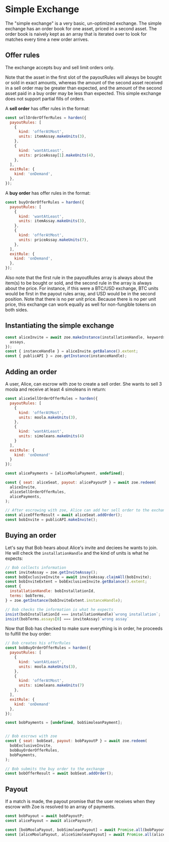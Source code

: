 # Simple Exchange

<Zoe-Version/>

The "simple exchange" is a very basic, un-optimized exchange. The
simple exchange has an order book for one asset, priced in a second
asset. The order book is naively kept as an array that is iterated over
to look for matches every time a new order arrives.

## Offer rules

The exchange accepts buy and sell limit orders only.

Note that the asset in the first slot of the payoutRules will always be bought or sold in exact amounts, whereas the amount of the second asset received in a sell order may be greater than expected, and the amount of the second asset paid in a buy order may be less than expected. This simple exchange does not support partial fills of orders.

A **sell order** has
offer rules in the format:

```js
const sellOrderOfferRules = harden({
  payoutRules: [
    {
      kind: 'offerAtMost',
      units: itemAssay.makeUnits(3),
    },
    {
      kind: 'wantAtLeast',
      units: priceAssay[1].makeUnits(4),
    },
  ],
  exitRule: {
    kind: 'onDemand',
  },
});
```

A **buy order** has offer rules in the format:

```js
const buyOrderOfferRules = harden({
  payoutRules: [
    {
      kind: 'wantAtLeast',
      units: itemAssay.makeUnits(3),
    },
    {
      kind: 'offerAtMost',
      units: priceAssay.makeUnits(7),
    },
  ],
  exitRule: {
    kind: 'onDemand',
  },
});
```

Also note that the first rule in the payoutRules array is always about the
item(s) to be bought or sold, and the second rule in the array is
always about the price. For instance, if this were a BTC/USD exchange,
BTC units would be first in the payout rules array, and USD would be
in the second position. Note that there is no per unit price. Because
there is no per unit price, this exchange can work equally as well for
non-fungible tokens on both sides.

## Instantiating the simple exchange

```js
const aliceInvite = await zoe.makeInstance(installationHandle, keywords, {
  assays,
});
const { instanceHandle } = aliceInvite.getBalance().extent;
const { publicAPI } = zoe.getInstance(instanceHandle);
```

## Adding an order

A user, Alice, can escrow with zoe to create a sell order. She wants to sell 3 moola and receive at least 4 simoleans in return:

```js
const aliceSellOrderOfferRules = harden({
  payoutRules: [
    {
      kind: 'offerAtMost',
      units: moola.makeUnits(3),
    },
    {
      kind: 'wantAtLeast',
      units: simoleans.makeUnits(4)
    }
  ],
  exitRule: {
    kind: 'onDemand'
  }
});

const alicePayments = [aliceMoolaPayment, undefined];

const { seat: aliceSeat, payout: alicePayoutP } = await zoe.redeem(
  aliceInvite,
  aliceSellOrderOfferRules,
  alicePayments,
);

// After escrowing with zoe, Alice can add her sell order to the exchange and create an invite for another party to participate in the exchange
const aliceOfferResult = await aliceSeat.addOrder();
const bobInvite = publicAPI.makeInvite();
```

## Buying an order

Let's say that Bob hears about Alice's invite and deciees he wants to join. He will check the `installationHandle` and the kind of units is what he expects:

```js
// Bob collects information
const inviteAssay = zoe.getInviteAssay();
const bobExclusiveInvite = await inviteAssay.claimAll(bobInvite);
const bobInviteExtent = bobExclusiveInvite.getBalance().extent;
const {
  installationHandle: bobInstallationId,
  terms: bobTerms,
} = zoe.getInstance(bobInviteExtent.instanceHandle);

// Bob checks the information is what he expects
insist(bobInstallationId === installationHandle)`wrong installation`;
insist(bobTerms.assays[0] === inviteAssay)`wrong assay`
```

Now that Bob has checked to make sure everything is in order, he proceeds to fulfill the buy order:

```js
// Bob creates his offerRules
const bobBuyOrderOfferRules = harden({
  payoutRules: [
    {
      kind: 'wantAtLeast',
      units: moola.makeUnits(3),
    },
    {
      kind: 'offerAtMost',
      units: simoleans.makeUnits(7)
    },
  ],
  exitRule: {
    kind: 'onDemand'
  },
});

const bobPayments = [undefined, bobSimoleanPayment];


// Bob escrows with zoe
const { seat: bobSeat, payout: bobPayoutP } = await zoe.redeem(
  bobExclusiveInvite,
  bobBuyOrderOfferRules,
  bobPayments,
);

// Bob submits the buy order to the exchange
const bobOfferResult = await bobSeat.addOrder();
```

## Payout

If a match is made, the payout promise that the user receives when
they escrow with Zoe is resolved to an array of payments.

```js
const bobPayout = await bobPayoutP;
const alicePayout = await alicePayoutP;

const [bobMoolaPayout, bobSimoleanPayout] = await Promise.all(bobPayout);
const [aliceMoolaPayout, aliceSimoleanPayout] = await Promise.all(alicePayout);
```
